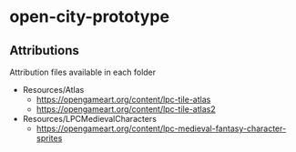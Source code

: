 # open-city-prototype





## Attributions
Attribution files available in each folder
* Resources/Atlas
  * https://opengameart.org/content/lpc-tile-atlas
  * https://opengameart.org/content/lpc-tile-atlas2
* Resources/LPCMedievalCharacters
  * https://opengameart.org/content/lpc-medieval-fantasy-character-sprites
